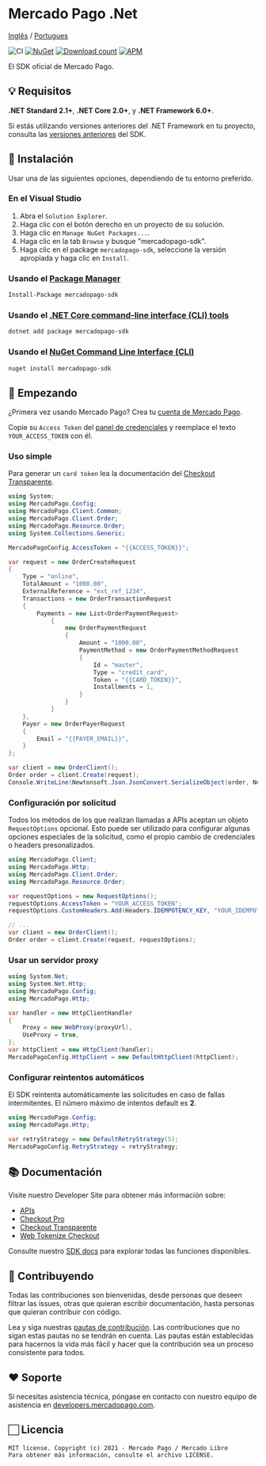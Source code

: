 # Mercado Pago .Net

[Inglês](README.md) / [Portugues](README.pt.md)

![CI](https://github.com/mercadopago/sdk-dotnet/workflows/CI/badge.svg)
[![NuGet](http://img.shields.io/nuget/v/mercadopago-sdk.svg)](https://www.nuget.org/packages/mercadopago-sdk)
[![Download count](https://img.shields.io/nuget/dt/mercadopago-sdk.svg)](https://www.nuget.org/packages/mercadopago-sdk/)
[![APM](https://img.shields.io/apm/l/vim-mode)](https://github.com/mercadopago/sdk-dotnet)

El SDK oficial de Mercado Pago.

## 💡 Requisitos

**.NET Standard 2.1+**, **.NET Core 2.0+**, y **.NET Framework 6.0+**.

Si estás utilizando versiones anteriores del .NET Framework en tu proyecto, consulta las [versiones anteriores](https://github.com/mercadopago/sdk-dotnet/tree/master-dotnet-framework) del SDK.

## 📲 Instalación

Usar una de las siguientes opciones, dependiendo de tu entorno preferido.

### En el Visual Studio

1. Abra el `Solution Explorer`.
2. Haga clic con el botón derecho en un proyecto de su solución.
3. Haga clic en `Manage NuGet Packages...`.
4. Haga clic en la tab `Browse` y busque "mercadopago-sdk".
5. Haga clic en el package `mercadopago-sdk`, seleccione la versión apropiada y haga clic en `Install`.

### Usando el [Package Manager](https://docs.microsoft.com/es-es/nuget/tools/package-manager-console)

```bash
Install-Package mercadopago-sdk
```

### Usando el [.NET Core command-line interface (CLI) tools](https://docs.microsoft.com/es-es/dotnet/core/tools/)

```bash
dotnet add package mercadopago-sdk
```

### Usando el [NuGet Command Line Interface (CLI)](https://docs.microsoft.com/es-es/nuget/tools/nuget-exe-cli-reference)

```bash
nuget install mercadopago-sdk
```

## 🌟 Empezando

¿Primera vez usando Mercado Pago? Crea tu [cuenta de Mercado Pago](https://www.mercadopago.com).

Copie su `Access Token` del [panel de credenciales](https://www.mercadopago.com/developers/panel/credentials) y reemplace el texto `YOUR_ACCESS_TOKEN` con él.

### Uso simple

Para generar un `card token` lea la documentación del [Checkout Transparente](https://www.mercadopago.com/developers/es/guides/online-payments/checkout-api/introduction).

```csharp
using System;
using MercadoPago.Config;
using MercadoPago.Client.Common;
using MercadoPago.Client.Order;
using MercadoPago.Resource.Order;
using System.Collections.Generic;

MercadoPagoConfig.AccessToken = "{{ACCESS_TOKEN}}";

var request = new OrderCreateRequest
{
    Type = "online",
    TotalAmount = "1000.00",
    ExternalReference = "ext_ref_1234",
    Transactions = new OrderTransactionRequest
    {
        Payments = new List<OrderPaymentRequest>
            {
                new OrderPaymentRequest
                {
                    Amount = "1000.00",
                    PaymentMethod = new OrderPaymentMethodRequest
                    {
                        Id = "master",
                        Type = "credit_card",
                        Token = "{{CARD_TOKEN}}",
                        Installments = 1,
                    }
                }
            }
    },
    Payer = new OrderPayerRequest
    {
        Email = "{{PAYER_EMAIL}}",
    }
};

var client = new OrderClient();
Order order = client.Create(request);
Console.WriteLine(Newtonsoft.Json.JsonConvert.SerializeObject(order, Newtonsoft.Json.Formatting.Indented));
```

### Configuración por solicitud

Todos los métodos de los que realizan llamadas a APIs aceptan un objeto `RequestOptions` opcional. Esto puede ser utilizado para configurar algunas opciones especiales de la solicitud, como el propio cambio de credenciales o headers presonalizados.

```csharp
using MercadoPago.Client;
using MercadoPago.Http;
using MercadoPago.Client.Order;
using MercadoPago.Resource.Order;

var requestOptions = new RequestOptions();
requestOptions.AccessToken = "YOUR_ACCESS_TOKEN";
requestOptions.CustomHeaders.Add(Headers.IDEMPOTENCY_KEY, "YOUR_IDEMPOTENCY_KEY");

// ...
var client = new OrderClient();
Order order = client.Create(request, requestOptions);
```

### Usar un servidor proxy

```csharp
using System.Net;
using System.Net.Http;
using MercadoPago.Config;
using MercadoPago.Http;

var handler = new HttpClientHandler
{
    Proxy = new WebProxy(proxyUrl),
    UseProxy = true,
};
var httpClient = new HttpClient(handler);
MercadoPagoConfig.HttpClient = new DefaultHttpClient(httpClient);

```

### Configurar reintentos automáticos

El SDK reintenta automáticamente las solicitudes en caso de fallas intermitentes. El número máximo de intentos default es **2**.

```csharp
using MercadoPago.Config;
using MercadoPago.Http;

var retryStrategy = new DefaultRetryStrategy(5);
MercadoPagoConfig.RetryStrategy = retryStrategy;

```

## 📚 Documentación

Visite nuestro Developer Site para obtener más información sobre:

- [APIs](https://www.mercadopago.com/developers/es/reference)
- [Checkout Pro](https://www.mercadopago.com/developers/es/guides/online-payments/checkout-pro/introduction)
- [Checkout Transparente](https://www.mercadopago.com/developers/es/guides/online-payments/checkout-api/introduction)
- [Web Tokenize Checkout](https://www.mercadopago.com/developers/es/guides/online-payments/web-tokenize-checkout/introduction)

Consulte nuestro [SDK docs](https://mercadopago.github.io/sdk-dotnet/) para explorar todas las funciones disponibles.

## 🤝 Contribuyendo

Todas las contribuciones son bienvenidas, desde personas que deseen filtrar las issues, otras que quieran escribir documentación, hasta personas que quieran contribuir con código.

Lea y siga nuestras [pautas de contribución](CONTRIBUTING.md). Las contribuciones que no sigan estas pautas no se tendrán en cuenta. Las pautas están establecidas para hacernos la vida más fácil y hacer que la contribución sea un proceso consistente para todos.

## ❤️ Soporte

Si necesitas asistencia técnica, póngase en contacto con nuestro equipo de asistencia en [developers.mercadopago.com](https://developers.mercadopago.com).

## 🏻 Licencia

```
MIT license. Copyright (c) 2021 - Mercado Pago / Mercado Libre
Para obtener más información, consulte el archivo LICENSE.
```
